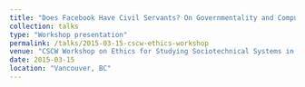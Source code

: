 ```yaml
---
title: "Does Facebook Have Civil Servants? On Governmentality and Computational Social Science"
collection: talks
type: "Workshop presentation"
permalink: /talks/2015-03-15-cscw-ethics-workshop
venue: "CSCW Workshop on Ethics for Studying Sociotechnical Systems in a Big Data World"
date: 2015-03-15
location: "Vancouver, BC"
---
```

